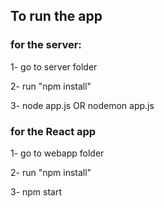 ## To run the app

### for the server:

1- go to server folder

2- run "npm install"

3- node app.js OR nodemon app.js

### for the React app

1- go to webapp folder

2- run "npm install"

3- npm start
